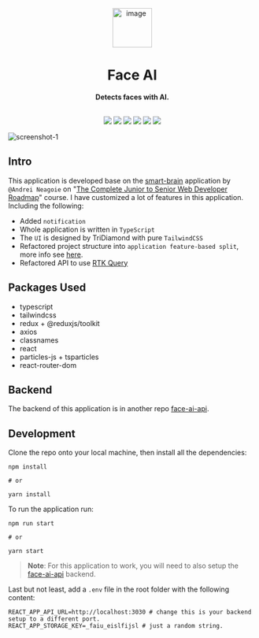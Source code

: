 <div align="center">
  <a href="https://tridiamond.tech" target="_blank" rel="noopener noreferrer">
    <img width="80" alt="image" src="https://res.cloudinary.com/tridiamond/image/upload/v1627134299/github%20images/logo512_rcfide.png">
  </a>
  <br/>
  <h1><b>Face AI</b></h1>
  <strong>Detects faces with AI.</strong>
</div>

<br/>

<p align="center">
  <img src="https://img.shields.io/github/stars/bennyxguo/face-ai">
  <img src="https://img.shields.io/github/forks/bennyxguo/face-ai">
  <img src="https://img.shields.io/github/issues/bennyxguo/face-ai">
  <img src="https://img.shields.io/github/last-commit/bennyxguo/face-ai/main">
  <img src="https://img.shields.io/circleci/build/github/bennyxguo/face-ai/main">
  <a href="https://codecov.io/gh/bennyxguo/face-ai">
    <img src="https://img.shields.io/codecov/c/gh/bennyxguo/face-ai?logo=codecov&token=GHR7PHHWQI"/>
  </a>
</p>

![screenshot-1](https://res.cloudinary.com/tridiamond/image/upload/v1627134984/github%20images/screenshot-1_bnm51h.png)

## Intro

This application is developed base on the [smart-brain](https://github.com/aneagoie/smart-brain) application by `@Andrei Neagoie` on "[The Complete Junior to Senior Web Developer Roadmap](https://www.udemy.com/share/1013iu2@PkdKbFhaSVYNe0JAOGJOfg==/)" course. I have customized a lot of features in this application. Including the following:

- Added `notification`
- Whole application is written in `TypeScript`
- The `UI` is designed by TriDiamond with pure `TailwindCSS`
- Refactored project structure into `application feature-based split`, more info see [here](https://www.pluralsight.com/guides/how-to-organize-your-react-+-redux-codebase).
- Refactored API to use [RTK Query](https://redux-toolkit.js.org/rtk-query/overview)

## Packages Used

- typescript
- tailwindcss
- redux + @reduxjs/toolkit
- axios
- classnames
- react
- particles-js + tsparticles
- react-router-dom

## Backend

The backend of this application is in another repo [face-ai-api](https://github.com/TriDiamond/face-ai-api).

## Development

Clone the repo onto your local machine, then install all the dependencies:

```shell
npm install

# or

yarn install
```

To run the application run:

```shell
npm run start

# or

yarn start
```

> **Note**: For this application to work, you will need to also setup the [face-ai-api](https://github.com/TriDiamond/face-ai-api) backend.

Last but not least, add a `.env` file in the root folder with the following content:

```shell
REACT_APP_API_URL=http://localhost:3030 # change this is your backend setup to a different port.
REACT_APP_STORAGE_KEY=_faiu_eislfijsl # just a random string.
```
